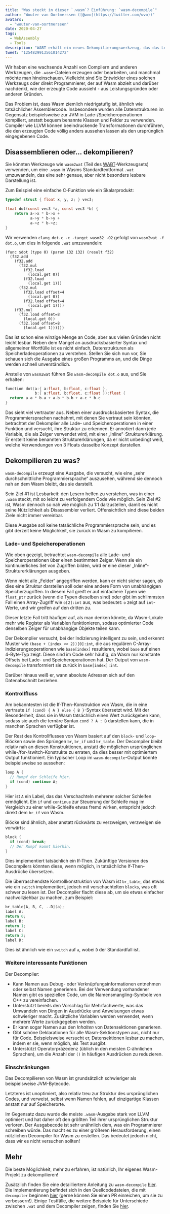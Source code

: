 ```yaml
---
title: "Was steckt in dieser `.wasm`? Einführung: `wasm-decompile`"
author: "Wouter van Oortmerssen ([@wvo](https://twitter.com/wvo))"
avatars: 
  - "wouter-van-oortmerssen"
date: 2020-04-27
tags: 
  - WebAssembly
  - Tools
description: "WABT erhält ein neues Dekompilierungswerkzeug, das das Lesen der Inhalte von Wasm-Modulen erleichtern kann."
tweet: "1254829913561014272"
---
```

Wir haben eine wachsende Anzahl von Compilern und anderen Werkzeugen, die `.wasm`-Dateien erzeugen oder bearbeiten, und manchmal möchte man hineinschauen. Vielleicht sind Sie Entwickler eines solchen Werkzeugs oder direkt Programmierer, der auf Wasm abzielt und darüber nachdenkt, wie der erzeugte Code aussieht - aus Leistungsgründen oder anderen Gründen.

<!--truncate-->
Das Problem ist, dass Wasm ziemlich niedrigstufig ist, ähnlich wie tatsächlicher Assemblercode. Insbesondere wurden alle Datenstrukturen im Gegensatz beispielsweise zur JVM in Lade-/Speicheroperationen kompiliert, anstatt bequem benannte Klassen und Felder zu verwenden. Compiler wie LLVM können beeindruckende Transformationen durchführen, die den erzeugten Code völlig anders aussehen lassen als den ursprünglich eingegebenen Code.

## Disassemblieren oder... dekompilieren?

Sie könnten Werkzeuge wie `wasm2wat` (Teil des [WABT](https://github.com/WebAssembly/wabt)-Werkzeugsets) verwenden, um eine `.wasm` in Wasms Standardtextformat `.wat` umzuwandeln, das eine sehr genaue, aber nicht besonders lesbare Darstellung ist.

Zum Beispiel eine einfache C-Funktion wie ein Skalarprodukt:

```c
typedef struct { float x, y, z; } vec3;

float dot(const vec3 *a, const vec3 *b) {
    return a->x * b->x +
           a->y * b->y +
           a->z * b->z;
}
```

Wir verwenden `clang dot.c -c -target wasm32 -O2` gefolgt von `wasm2wat -f dot.o`, um dies in folgende `.wat` umzuwandeln:

```wasm
(func $dot (type 0) (param i32 i32) (result f32)
  (f32.add
    (f32.add
      (f32.mul
        (f32.load
          (local.get 0))
        (f32.load
          (local.get 1)))
      (f32.mul
        (f32.load offset=4
          (local.get 0))
        (f32.load offset=4
          (local.get 1))))
    (f32.mul
      (f32.load offset=8
        (local.get 0))
      (f32.load offset=8
        (local.get 1))))))
```

Das ist schon eine winzige Menge an Code, aber aus vielen Gründen nicht leicht lesbar. Neben dem Mangel an ausdrucksbasierter Syntax und allgemeiner Wortfülle ist es nicht einfach, Datenstrukturen als Speicherladeoperationen zu verstehen. Stellen Sie sich nun vor, Sie schauen sich die Ausgabe eines großen Programms an, und die Dinge werden schnell unverständlich.

Anstelle von `wasm2wat` führen Sie `wasm-decompile dot.o` aus, und Sie erhalten:

```c
function dot(a:{ a:float, b:float, c:float },
             b:{ a:float, b:float, c:float }):float {
  return a.a * b.a + a.b * b.b + a.c * b.c
}
```

Das sieht viel vertrauter aus. Neben einer ausdrucksbasierten Syntax, die Programmiersprachen nachahmt, mit denen Sie vertraut sein könnten, betrachtet der Dekomplier alle Lade- und Speicheroperationen in einer Funktion und versucht, ihre Struktur zu erkennen. Er annotiert dann jede Variable, die als Zeiger verwendet wird, mit einer „Inline“-Strukturerklärung. Er erstellt keine benannten Strukturerklärungen, da er nicht unbedingt weiß, welche Verwendungen von 3 Floats dasselbe Konzept darstellen.

## Dekompilieren zu was?

`wasm-decompile` erzeugt eine Ausgabe, die versucht, wie eine „sehr durchschnittliche Programmiersprache“ auszusehen, während sie dennoch nah an dem Wasm bleibt, das sie darstellt.

Sein Ziel #1 ist Lesbarkeit: den Lesern helfen zu verstehen, was in einer `.wasm` steckt, mit so leicht zu verfolgendem Code wie möglich. Sein Ziel #2 ist, Wasm dennoch so nah wie möglich zu 1:1 darzustellen, damit es nicht seine Nützlichkeit als Disassembler verliert. Offensichtlich sind diese beiden Ziele nicht immer vereinbar.

Diese Ausgabe soll keine tatsächliche Programmiersprache sein, und es gibt derzeit keine Möglichkeit, sie zurück in Wasm zu kompilieren.

### Lade- und Speicheroperationen

Wie oben gezeigt, betrachtet `wasm-decompile` alle Lade- und Speicheroperationen über einen bestimmten Zeiger. Wenn sie ein kontinuierliches Set von Zugriffen bilden, wird er eine dieser „Inline“-Strukturerklärungen ausgeben.

Wenn nicht alle „Felder“ angegriffen werden, kann er nicht sicher sagen, ob dies eine Struktur darstellen soll oder eine andere Form von unabhängigen Speicherzugriffen. In diesem Fall greift er auf einfachere Typen wie `float_ptr` zurück (wenn die Typen dieselben sind) oder gibt im schlimmsten Fall einen Array-Zugriff wie `o[2]:int` aus, was bedeutet: `o` zeigt auf `int`-Werte, und wir greifen auf den dritten zu.

Dieser letzte Fall tritt häufiger auf, als man denken könnte, da Wasm-Lokale mehr wie Register als Variablen funktionieren, sodass optimierter Code denselben Zeiger für unabhängige Objekte teilen kann.

Der Dekomplier versucht, bei der Indizierung intelligent zu sein, und erkennt Muster wie `(base + (index << 2))[0]:int`, die aus regulären C-Array-Indizierungsoperationen wie `base[index]` resultieren, wobei `base` auf einen 4-Byte-Typ zeigt. Diese sind im Code sehr häufig, da Wasm nur konstante Offsets bei Lade- und Speicheroperationen hat. Der Output von `wasm-decompile` transformiert sie zurück in `base[index]:int`.

Darüber hinaus weiß er, wann absolute Adressen sich auf den Datenabschnitt beziehen.

### Kontrollfluss

Am bekanntesten ist die If-Then-Konstruktion von Wasm, die in eine vertraute `if (cond) { A } else { B }`-Syntax übersetzt wird. Mit der Besonderheit, dass sie in Wasm tatsächlich einen Wert zurückgeben kann, sodass sie auch die ternäre Syntax `cond ? A : B` darstellen kann, die in manchen Sprachen verfügbar ist.

Der Rest des Kontrollflusses von Wasm basiert auf den `block`- und `loop`-Blöcken sowie den Sprüngen `br`, `br_if` und `br_table`. Der Decompiler bleibt relativ nah an diesen Konstruktionen, anstatt die möglichen ursprünglichen while-/for-/switch-Konstrukte zu erraten, da dies besser mit optimiertem Output funktioniert. Ein typischer Loop im `wasm-decompile`-Output könnte beispielsweise so aussehen:

```c
loop A {
  // Rumpf der Schleife hier.
  if (cond) continue A;
}
```

Hier ist `A` ein Label, das das Verschachteln mehrerer solcher Schleifen ermöglicht. Ein `if` und `continue` zur Steuerung der Schleife mag im Vergleich zu einer while-Schleife etwas fremd wirken, entspricht jedoch direkt dem `br_if` von Wasm.

Blöcke sind ähnlich, aber anstatt rückwärts zu verzweigen, verzweigen sie vorwärts:

```c
block {
  if (cond) break;
  // Der Rumpf kommt hierhin.
}
```

Dies implementiert tatsächlich ein If-Then. Zukünftige Versionen des Decompilers könnten diese, wenn möglich, in tatsächliche If-Then-Ausdrücke übersetzen.

Die überraschendste Kontrollkonstruktion von Wasm ist `br_table`, das etwas wie ein `switch` implementiert, jedoch mit verschachtelten `block`s, was oft schwer zu lesen ist. Der Decompiler flacht diese ab, um sie etwas
einfacher nachvollziehbar zu machen, zum Beispiel:

```c
br_table[A, B, C, ..D](a);
label A:
return 0;
label B:
return 1;
label C:
return 2;
label D:
```

Dies ist ähnlich wie ein `switch` auf `a`, wobei `D` der Standardfall ist.

### Weitere interessante Funktionen

Der Decompiler:

- Kann Namen aus Debug- oder Verknüpfungsinformationen entnehmen oder selbst Namen generieren. Bei der Verwendung vorhandener Namen gibt es speziellen Code, um die Namensmangling-Symbole von C++ zu vereinfachen.
- Unterstützt bereits den Vorschlag für Mehrfachwerte, was das Umwandeln von Dingen in Ausdrücke und Anweisungen etwas schwieriger macht. Zusätzliche Variablen werden verwendet, wenn mehrere Werte zurückgegeben werden.
- Er kann sogar Namen aus den _Inhalten_ von Datensektionen generieren.
- Gibt schöne Deklarationen für alle Wasm-Sektionstypen aus, nicht nur für Code. Beispielsweise versucht er, Datensektionen lesbar zu machen, indem er sie, wenn möglich, als Text ausgibt.
- Unterstützt Operatorpräzedenz (üblich in den meisten C-ähnlichen Sprachen), um die Anzahl der `()` in häufigen Ausdrücken zu reduzieren.

### Einschränkungen

Das Decompilieren von Wasm ist grundsätzlich schwieriger als beispielsweise JVM-Bytecode.

Letzteres ist unoptimiert, also relativ treu zur Struktur des ursprünglichen Codes, und verweist, selbst wenn Namen fehlen, auf einzigartige Klassen anstatt nur auf Speicherorte.

Im Gegensatz dazu wurde die meiste `.wasm`-Ausgabe stark von LLVM optimiert und hat daher oft den größten Teil ihrer ursprünglichen Struktur verloren. Der Ausgabecode ist sehr unähnlich dem, was ein Programmierer schreiben würde. Das macht es zu einer größeren Herausforderung, einen nützlichen Decompiler für Wasm zu erstellen. Das bedeutet jedoch nicht, dass wir es nicht versuchen sollten!

## Mehr

Die beste Möglichkeit, mehr zu erfahren, ist natürlich, Ihr eigenes Wasm-Projekt zu dekompilieren!

Zusätzlich finden Sie eine detailliertere Anleitung zu `wasm-decompile` [hier](https://github.com/WebAssembly/wabt/blob/master/docs/decompiler.md). Die Implementierung befindet sich in den Quellcodedateien, die mit `decompiler` beginnen [hier](https://github.com/WebAssembly/wabt/tree/master/src) (gerne können Sie einen PR einreichen, um sie zu verbessern!). Einige Testfälle, die weitere Beispiele für Unterschiede zwischen `.wat` und dem Decompiler zeigen, finden Sie [hier](https://github.com/WebAssembly/wabt/tree/master/test/decompile).
